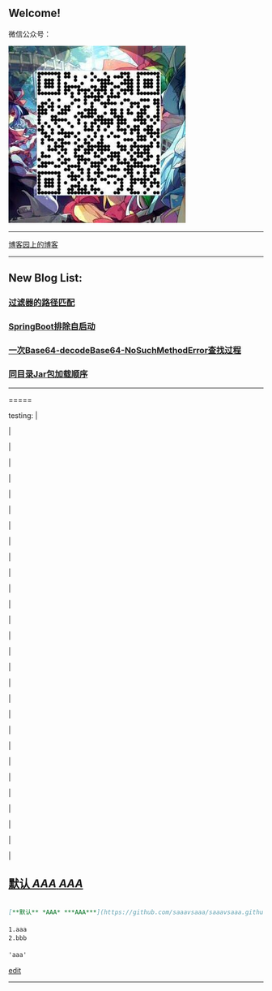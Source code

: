 ## Welcome!    

微信公众号：

![Image](/ppp/20170902204445.jpg)

-----

[博客园上的博客](http://www.cnblogs.com/saaav)

-----
New Blog List:
-----

### [过滤器的路径匹配](https://saaavsaaa.github.io/aaa/FilterRegistrationBean-And-InterceptorRegistry-Check-Path.html)
### [SpringBoot排除自启动](https://saaavsaaa.github.io/aaa/Spring-Boot-Exclude.html)
### [一次Base64-decodeBase64-NoSuchMethodError查找过程](https://saaavsaaa.github.io/aaa/NoSuchMethodError-Base64-decodeBase64.html)
### [同目录Jar包加载顺序](https://saaavsaaa.github.io/aaa/Java_Class_Path.html)

-----

=====

testing:
 |
 
 |
 
 |
 
 |
 
 |
 
 |
 
 |
 
 |
 
 |
 
 |
 
 |
 
 |
 
 |
 
 |
 
 |
 
 |
 
 |
 
 |
 
 |
 
 |
 
 |
 
 |
 
 |
 
 |
 
 |
 
 |
 
 |
 
 |
 
 |
 
 
 
## [**默认** *AAA* ***AAA***](/aaa/aaa.md)
```markdown

[**默认** *AAA* ***AAA***](https://github.com/saaavsaaa/saaavsaaa.github.io/aaa/aaa.md)

1.aaa
2.bbb

'aaa'
```

[edit](https://github.com/saaavsaaa/saaavsaaa.github.io/edit/master/README.md)


-----
